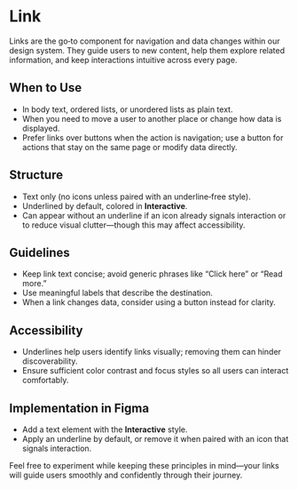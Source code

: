 # Link

Links are the go‑to component for navigation and data changes within our design system. They guide users to new content, help them explore related information, and keep interactions intuitive across every page.

## When to Use

- In body text, ordered lists, or unordered lists as plain text.
- When you need to move a user to another place or change how data is displayed.
- Prefer links over buttons when the action is navigation; use a button for actions that stay on the same page or modify data directly.

## Structure

- Text only (no icons unless paired with an underline‑free style).
- Underlined by default, colored in **Interactive**.
- Can appear without an underline if an icon already signals interaction or to reduce visual clutter—though this may affect accessibility.

## Guidelines

- Keep link text concise; avoid generic phrases like “Click here” or “Read more.”
- Use meaningful labels that describe the destination.
- When a link changes data, consider using a button instead for clarity.

## Accessibility

- Underlines help users identify links visually; removing them can hinder discoverability.
- Ensure sufficient color contrast and focus styles so all users can interact comfortably.

## Implementation in Figma

- Add a text element with the **Interactive** style.
- Apply an underline by default, or remove it when paired with an icon that signals interaction.

Feel free to experiment while keeping these principles in mind—your links will guide users smoothly and confidently through their journey.
